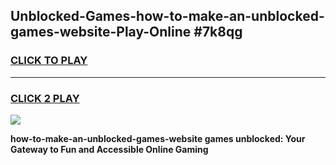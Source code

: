 
## Unblocked-Games-how-to-make-an-unblocked-games-website-Play-Online #7k8qg
<h3>
<a href="https://news.freeplayer.one?title=how-to-make-an-unblocked-games-website&ref=3">CLICK TO PLAY</a></h3>
<hr>

<h3>
<a href="https://news.freeplayer.one?title=how-to-make-an-unblocked-games-website&ref=3">CLICK 2 PLAY</a>
  
</h3>

<a href="https://news.freeplayer.one?title=how-to-make-an-unblocked-games-website&ref=3"><img src="https://clearcache.store/games.png"></a>


**how-to-make-an-unblocked-games-website games unblocked: Your Gateway to Fun and Accessible Online Gaming**

